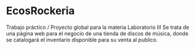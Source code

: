 # EcosRockeria
Trabajo práctico / Proyecto global para la materia Laboratorio III
Se trata de una página web para el negocio de una tienda de discos de música, donde se catalogará el inventario disponible para su venta al publico.
